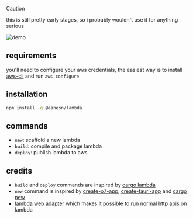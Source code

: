 > [!CAUTION]
> this is still pretty early stages, so i probably wouldn't use it for anything serious

![demo](https://pub-b0a99bf888b34aaf8ebc5b21b7df2dc7.r2.dev/lambda.gif)

## requirements

you'll need to configure your aws credentials, the easiest way is to install [aws-cli](https://github.com/aws/aws-cli) and run `aws configure`

## installation

```sh
npm install -g @aanesn/lambda
```

## commands

- `new`: scaffold a new lambda
- `build`: compile and package lambda
- `deploy`: publish lambda to aws

## credits

- `build` and `deploy` commands are inspired by [cargo lambda](https://github.com/cargo-lambda/cargo-lambda)
- `new` command is inspired by [create-o7-app](https://github.com/ottomated/create-o7-app), [create-tauri-app](https://github.com/tauri-apps/create-tauri-app) and [cargo new](https://github.com/rust-lang/cargo/blob/master/src/cargo/ops/cargo_new.rs)
- [lambda web adapter](https://github.com/awslabs/aws-lambda-web-adapter) which makes it possible to run normal http apis on lambda
